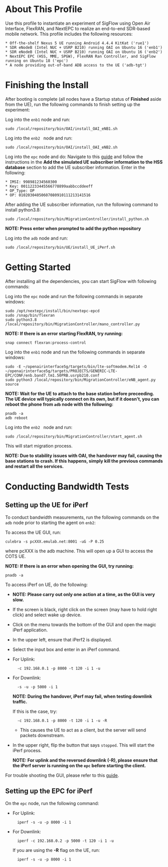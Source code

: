 # About This Profile

Use this profile to instantiate an experiment of SigFlow using Open Air Interface,
FlexRAN, and NextEPC to realize an end-to-end SDR-based mobile network. This profile includes
the following resources:

    * Off-the-shelf Nexus 5 UE running Android 4.4.4 KitKat ('rue1')
    * SDR eNodeB (Intel NUC + USRP B210) running OAI on Ubuntu 16 ('enb1')
    * SDR eNodeB (Intel NUC + USRP B210) running OAI on Ubuntu 16 ('enb2')
    * NextEPC EPC (HSS, MME, SPGW), FlexRAN Ran Controller, and SigFlow running on Ubuntu 18 ('epc')
    * A node providing out-of-band ADB access to the UE ('adb-tgt')

# Finishing the Install

After booting is complete (all nodes have a Startup status of **Finished** aside from the UE), run the following commands
to finish setting up the experiment:

Log into the `enb1` node and run: 

    sudo /local/repository/bin/OAI/install_OAI_eNB1.sh

Log into the `enb2 ` node and run:

    sudo /local/repository/bin/OAI/install_OAI_eNB2.sh
    
Log into the `epc` node and do:
    Navigate to this [guide](https://gitlab.flux.utah.edu/powderrenewpublic/mww2019/blob/master/4G-LTE.md) and follow the instructions
    in the **Add the simulated UE subscriber information to the HSS database** section to add the UE subscriber information. Enter in the following:
    
    * IMSI: 998981234560300
    * Key: 00112233445566778899aabbccddeeff
    * OP_Type: OP
    * OP: 01020304050607080910111213141516
    
After adding the UE subscriber information, run the following command to install python3.8:

    sudo /local/repository/bin/MigrationController/install_python.sh     
        
**NOTE: Press enter when prompted to add the python repository**
        
Log into the `adb` node and run:

    sudo /local/repository/bin/UE/install_UE_iPerf.sh

# Getting Started
After installing all the dependencies, you can start SigFlow with following commands:

Log into the `epc` node and run the following commands in separate windows:

    sudo /opt/nextepc/install/bin/nextepc-epcd
    sudo /snap/bin/flexran
    sudo python3.8 /local/repository/bin/MigrationController/mano_controller.py
    
**NOTE: If there is an error starting FlexRAN, try running:** 

    snap connect flexran:process-control
    
Log into the `enb1` node and run the following commands in separate windows: 

    sudo -E ~/openairinterface5g/targets/bin/lte-softmodem.Rel14 -O ~/openairinterface5g/targets/PROJECTS/GENERIC-LTE-EPC/CONF/enb.band7.tm1.50PRB.usrpb210.conf
    sudo python3 /local/repository/bin/MigrationController/eNB_agent.py source
    
**NOTE: Wait for the UE to attach to the base station before preceeding. The UE device will typically connect on its own, but if it doesn't, you can reboot the phone from `adb` node with the following:**

    pnadb -a
    adb reboot
      
Log into the `enb2 ` node and run:

    sudo /local/repository/bin/MigrationController/start_agent.sh
    
This will start migration process.
 
**NOTE: Due to stability issues with OAI, the handover may fail, causing the base stations to crash. If this happens, simply kill the previous commands and restart all the services.**

# Conducting Bandwidth Tests
## Setting up the UE for iPerf
To conduct bandwidth measurements, run the following commands on the `adb` node prior to starting the agent on `enb2`:

To access the UE GUI, run: 

    culebra -s pcXXX.emulab.net:8001 -uG -P 0.25
 
where pcXXX is the adb machine. This will open up a GUI to access the COTS UE. 

**NOTE: If there is an error when opening the GUI, try running:**

    pnadb -a

To access iPerf on UE, do the following:
* **NOTE: Please carry out only one action at a time, as the GUI is very slow.**
* If the screen is black, right click on the screen (may have to hold right click) and select wake up device.
* Click on the menu towards the bottom of the GUI and open the magic iPerf application.
* In the upper left, ensure that iPerf2 is displayed.
* Select the input box and enter in an iPerf command.

* For Uplink:

        -c 192.168.0.1 -p 8000 -t 120 -i 1 -u
    
* For Downlink:

        -s -u -p 5000 -i 1
    
     **NOTE: During the handover, iPerf may fail, when testing downlink traffic.**

     If this is the case, try: 

        -c 192.168.0.1 -p 8000 -t 120 -i 1 -u -R 

    * This causes the UE to act as a client, but the server will send packets downstream.

* In the upper right, flip the button that says ``stopped``. This will start the iPerf process. 
   
   **NOTE: For uplink and the reversed downlink (-R), please ensure that the iPerf server is running on the `epc` before starting the client.**
   
For trouble shooting the GUI, please refer to this [guide](https://wiki.phantomnet.org/wiki/phantomnet/tutorial-interacting-and-scripting-on-the-ue-with-culebra).

## Setting up the EPC for iPerf
On the `epc` node, run the following command:

* For Uplink:

        iperf -s -u -p 8000 -i 1
        
* For Downlink:

        iperf -c 192.168.0.2 -p 5000 -t 120 -i 1 -u
    If you are using the **-R** flag on the UE, run:
    
        iperf -s -u -p 8000 -i 1

